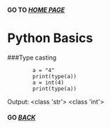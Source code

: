 ####   GO TO *[HOME PAGE](index.md)*


# Python Basics

###Type casting
            
            a = "4"
            print(type(a))
            a = int(4)
            print(type(a))
            
            
Output: <class 'str'>
        <class 'int'>






















#### GO *[BACK](index.md)* 
